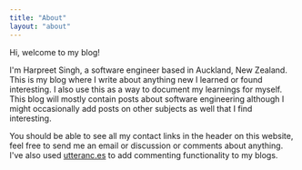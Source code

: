 ```yaml
---
title: "About"
layout: "about"
---
```


Hi, welcome to my blog!

I'm Harpreet Singh, a software engineer based in Auckland, New Zealand. This is my blog where I write about anything new I learned or found interesting. I also use this as a way to document my learnings for myself. This blog will mostly contain posts about software engineering although I might occasionally add posts on other subjects as well that I find interesting.

You should be able to see all my contact links in the header on this website, feel free to send me an email or discussion or comments about anything. I've also used [utteranc.es](https://utteranc.es) to add commenting functionality to my blogs.
